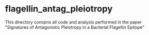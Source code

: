 # flagellin_antag_pleiotropy
This directory contains all code and analysis performed in the paper "Signatures of Antagonistic Pleiotropy in a Bacterial Flagellin Epitope"
